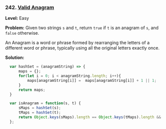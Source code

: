 ### 242. [Valid Anagram](https://leetcode.com/problems/valid-anagram/description/)

**Level:** Easy

**Problem:**
Given two strings `s` and `t`, return `true` if `t` is an anagram of `s`, and `false` otherwise.

An Anagram is a word or phrase formed by rearranging the letters of a different word or phrase, typically using all the original letters exactly once.


**Solution:**

``` javascript
  var hashSet = (anagramString) => {
      maps = {};
      for(let i = 0; i < anagramString.length; i++){
          maps[anagramString[i]] =  maps[anagramString[i]] + 1 || 1;
      }
      return maps;
  }

  var isAnagram = function(s, t) {
      sMaps = hashSet(s);
      tMaps = hashSet(t);
      return Object.keys(sMaps).length == Object.keys(tMaps).length && Object.keys(sMaps).every(key => tMaps[key] === sMaps[key])
  };
```
